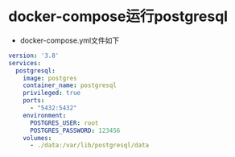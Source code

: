 # docker-compose运行postgresql

- docker-compose.yml文件如下

```yaml
version: '3.8'
services:
  postgresql:
    image: postgres
    container_name: postgresql
    privileged: true
    ports:
      - "5432:5432"
    environment:
      POSTGRES_USER: root
      POSTGRES_PASSWORD: 123456
    volumes:
      - ./data:/var/lib/postgresql/data
```